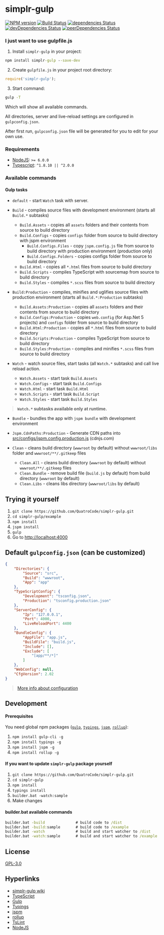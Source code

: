 # simplr-gulp 
[![NPM version](http://img.shields.io/npm/v/simplr-gulp.svg)](https://www.npmjs.com/package/simplr-gulp) [![Build Status](https://travis-ci.org/QuatroCode/simplr-gulp.svg?branch=master)](https://travis-ci.org/QuatroCode/simplr-gulp) [![dependencies Status](https://david-dm.org/quatrocode/simplr-gulp/status.svg)](https://david-dm.org/quatrocode/simplr-gulp) [![devDependencies Status](https://david-dm.org/quatrocode/simplr-gulp/dev-status.svg)](https://david-dm.org/quatrocode/simplr-gulp?type=dev) [![peerDependencies Status](https://david-dm.org/quatrocode/simplr-gulp/peer-status.svg)](https://david-dm.org/quatrocode/simplr-gulp?type=peer)

### I just want to use gulpfile.js
1) Install `simplr-gulp` in your project: 
```cmd
npm install simplr-gulp --save-dev
```
2) Create `gulpfile.js` in your project root directory:
```js
require('simplr-gulp');
```
3) Start command:
```cmd
gulp -T
```
Which will show all available commands.

All directories, server and live-reload settings are configured in `gulpconfig.json`.

After first run, `gulpconfig.json` file will be generated for you to edit for your own use.

### Requirements
* [NodeJS](https://nodejs.org): `>= 6.0.0`
* [Typescript](http://www.typescriptlang.org/): `^1.8.10 || ^2.0.0`

### Available commands
#### Gulp tasks
* `default` - start `Watch` task with server.
* `Build` - compiles source files with development environment (starts all `Build.*` subtasks)
    * `Build.Assets` - copies all `assets` folders and their contents from source to build directory
    * `Build.Configs` - copies `configs` folder from source to build directory with jspm environment
        * `Build.Configs.Files` - copy `jspm.config.js` file from source to build directory with production environment (production only)
        * `Build.Configs.Folders` - copies configs folder from source to build directory
    * `Build.Html` - copies all `*.html` files from source to build directory
    * `Build.Scripts` - compiles TypeScript with sourcemap from source to build directory
    * `Build.Styles` - compiles `*.scss` files from source to build directory

* `Build:Production` - compiles, minifies and uglifies source files with production environment (starts all `Build.*:Production` subtasks)
    * `Build.Assets:Production` - copies all `assets` folders and their contents from source to build directory
    * `Build.Configs:Production` - copies `web.config` (for Asp.Net 5 projects) and `configs` folder from source to build directory
    * `Build.Html:Production` - copies all `*.html` files from source to build directory
    * `Build.Scripts:Production` - compiles TypeScript from source to build directory
    * `Build.Styles:Production` - compiles and minifies `*.scss` files from source to build directory


* `Watch` - watch source files, start tasks (all `Watch.*` subtasks) and call live reload action.
    * `Watch.Assets` - start task `Build.Assets`
    * `Watch.Configs` - start task `Build.Configs`
    * `Watch.Html` - start task `Build.Html`
    * `Watch.Scripts` - start task `Build.Script`
    * `Watch.Styles` - start task `Build.Styles`

> **`Watch.*` subtasks available only at runtime.**

* `Bundle` - bundles the app with `jspm bundle` with development environment

* `Jspm.CdnPaths:Production` - Generate CDN paths into [src/configs/jspm.config.production.js](example/src/configs/jspm.config.production.js) (cdnjs.com)

* `Clean` - cleans build directory (`wwwroot` by default) without `wwwroot/libs` folder and `wwwroot/**/.gitkeep` files
    * `Clean.All` - cleans build directory (`wwwroot` by default) without `wwwroot/**/.gitkeep` files
    * `Clean.Bundle` - remove build file (`build.js` by default) from build directory (`wwwroot` by default)
    * `Clean.Libs` - cleans libs directory (`wwwroot/libs` by default)

## Trying it yourself
1. `git clone https://github.com/QuatroCode/simplr-gulp.git`
2. `cd simplr-gulp/example`
3. `npm install`
4. `jspm install`
5. `gulp`
6. Go to [http://localhost:4000](http://localhost:4000)

## Default `gulpconfig.json` (can be customized)
```json
{
    "Directories": {
        "Source": "src",
        "Build": "wwwroot",
        "App": "app"
    },
    "TypeScriptConfig": {
        "Development": "tsconfig.json",
        "Production": "tsconfig.production.json"
    },
    "ServerConfig": {
        "Ip": "127.0.0.1",
        "Port": 4000,
        "LiveReloadPort": 4400
    },
    "BundleConfig": {
        "AppFile": "app.js",
        "BuildFile": "build.js",
        "Include": [],
        "Exclude": [
            "[app/**/*]"
        ]
    },
    "WebConfig": null,
    "CfgVersion": 2.02
}
```
> [More info about configuration](https://github.com/QuatroCode/simplr-gulp/wiki/Configuration)

## Development
#### Prerequisites
You need global npm packages ([`gulp`](https://github.com/gulpjs/gulp-cli), [`typings`](https://github.com/typings/registry), [`jspm`](https://github.com/jspm/jspm-cli), [`rollup`](https://github.com/rollup/rollup)):

1. `npm install gulp-cli -g`
2. `npm install typings -g`
3. `npm install jspm -g`
4. `npm install rollup -g`

#### If you want to update `simplr-gulp` package yourself
1. `git clone https://github.com/QuatroCode/simplr-gulp.git`
2. `cd simplr-gulp`
3. `npm install`
3. `typings install`
4. `builder.bat -watch:sample`
5. Make changes

#### builder.bat available commands
```cmd
builder.bat -build	            # build code to /dist
builder.bat -build:sample	    # build code to /example
builder.bat -watch	            # build and start watcher to /dist
builder.bat -watch:sample	    # build and start watcher to /example
```
## License
[GPL-3.0](LICENSE)

## Hyperlinks
* [simplr-gulp wiki](https://github.com/QuatroCode/simplr-gulp/wiki)
* [TypeScript](https://github.com/Microsoft/TypeScript)
* [Gulp](https://github.com/gulpjs/gulp)
* [Typings](https://github.com/typings/registry)
* [jspm](https://github.com/jspm/jspm-cli)
* [rollup](https://github.com/rollup/rollup)
* [TsLint](https://github.com/palantir/tslint)
* [NodeJS](https://nodejs.org)

